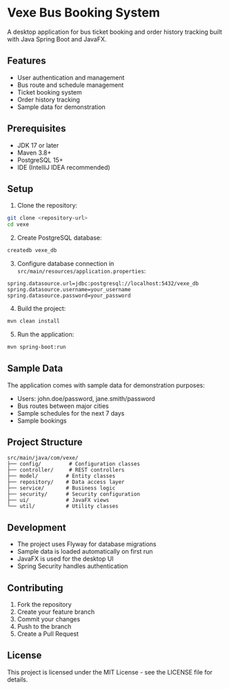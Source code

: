 # Vexe Bus Booking System

A desktop application for bus ticket booking and order history tracking built with Java Spring Boot and JavaFX.

## Features

- User authentication and management
- Bus route and schedule management
- Ticket booking system
- Order history tracking
- Sample data for demonstration

## Prerequisites

- JDK 17 or later
- Maven 3.8+
- PostgreSQL 15+
- IDE (IntelliJ IDEA recommended)

## Setup

1. Clone the repository:
```bash
git clone <repository-url>
cd vexe
```

2. Create PostgreSQL database:
```bash
createdb vexe_db
```

3. Configure database connection in `src/main/resources/application.properties`:
```properties
spring.datasource.url=jdbc:postgresql://localhost:5432/vexe_db
spring.datasource.username=your_username
spring.datasource.password=your_password
```

4. Build the project:
```bash
mvn clean install
```

5. Run the application:
```bash
mvn spring-boot:run
```

## Sample Data

The application comes with sample data for demonstration purposes:
- Users: john.doe/password, jane.smith/password
- Bus routes between major cities
- Sample schedules for the next 7 days
- Sample bookings

## Project Structure

```
src/main/java/com/vexe/
├── config/         # Configuration classes
├── controller/     # REST controllers
├── model/         # Entity classes
├── repository/    # Data access layer
├── service/       # Business logic
├── security/      # Security configuration
├── ui/            # JavaFX views
└── util/          # Utility classes
```

## Development

- The project uses Flyway for database migrations
- Sample data is loaded automatically on first run
- JavaFX is used for the desktop UI
- Spring Security handles authentication

## Contributing

1. Fork the repository
2. Create your feature branch
3. Commit your changes
4. Push to the branch
5. Create a Pull Request

## License

This project is licensed under the MIT License - see the LICENSE file for details. 